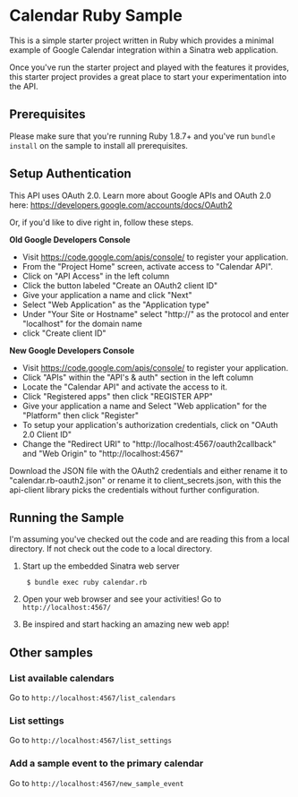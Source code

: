 # Calendar Ruby Sample

This is a simple starter project written in Ruby which provides a minimal
example of Google Calendar integration within a Sinatra web application.

Once you've run the starter project and played with the features it provides,
this starter project provides a great place to start your experimentation into
the API.

## Prerequisites

Please make sure that you're running Ruby 1.8.7+ and you've run
`bundle install` on the sample to install all prerequisites.

## Setup Authentication

This API uses OAuth 2.0. Learn more about Google APIs and OAuth 2.0 here:
https://developers.google.com/accounts/docs/OAuth2

Or, if you'd like to dive right in, follow these steps.

**Old Google Developers Console**

 - Visit https://code.google.com/apis/console/ to register your application.
 - From the "Project Home" screen, activate access to "Calendar API".
 - Click on "API Access" in the left column
 - Click the button labeled "Create an OAuth2 client ID"
 - Give your application a name and click "Next"
 - Select "Web Application" as the "Application type"
 - Under "Your Site or Hostname" select "http://" as the protocol and enter
   "localhost" for the domain name
 - click "Create client ID"


**New Google Developers Console**

 - Visit https://code.google.com/apis/console/ to register your application.
 - Click "APIs" within the "API's & auth" section in the left column
 - Locate the "Calendar API" and activate the access to it.
 - Click "Registered apps" then click "REGISTER APP"
 - Give your application a name and Select "Web application" for the "Platform" then click "Register"
 - To setup your application's authorization credentials, click on "OAuth 2.0 Client ID"
 - Change the "Redirect URI" to  "http://localhost:4567/oauth2callback" and "Web Origin" to "http://localhost:4567"


Download the JSON file with the OAuth2 credentials and either rename it to "calendar.rb-oauth2.json" or 
rename it to client_secrets.json, with this the api-client library picks the credentials without further configuration.

## Running the Sample

I'm assuming you've checked out the code and are reading this from a local
directory. If not check out the code to a local directory.

1. Start up the embedded Sinatra web server

        $ bundle exec ruby calendar.rb

2. Open your web browser and see your activities! Go to `http://localhost:4567/`

3. Be inspired and start hacking an amazing new web app!

## Other samples

### List available calendars

Go to `http://localhost:4567/list_calendars`

### List settings

Go to `http://localhost:4567/list_settings`

### Add a sample event to the primary calendar

Go to `http://localhost:4567/new_sample_event`
